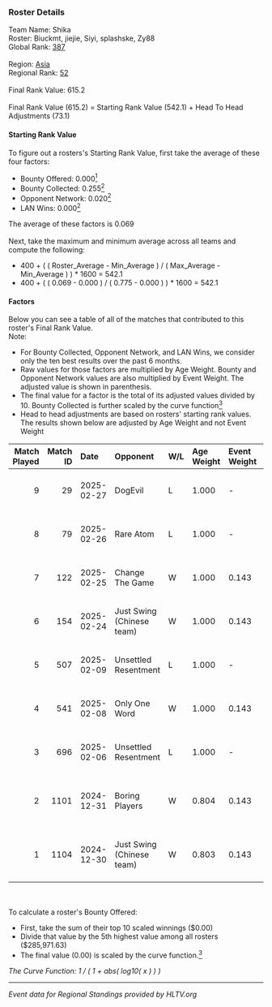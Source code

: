 ### Roster Details<br />
Team Name: Shika<br />
Roster: Biuckmt, jiejie, Siyi, splashske, Zy88<br />
Global Rank: [387](../../standings_global_2025_02_28.md)<br />
<br />
Region: [Asia]( ../../standings_asia_2025_02_28.md)<br />
Regional Rank: [52]( ../../standings_asia_2025_02_28.md)<br />
<br />
Final Rank Value:  615.2<br />
<br />
Final Rank Value (615.2) = Starting Rank Value (542.1) + Head To Head Adjustments (73.1)<br />

#### Starting Rank Value<br />
To figure out a rosters's Starting Rank Value, first take the average of these four factors:<br />
- Bounty Offered: 0.000[<sup>1</sup>](#table2)
- Bounty Collected: 0.255[<sup>2</sup>](#table1)
- Opponent Network: 0.020[<sup>2</sup>](#table1)
- LAN Wins: 0.000[<sup>2</sup>](#table1)

The average of these factors is 0.069<br />
<br />
Next, take the maximum and minimum average across all teams and compute the following:<br />
- 400 + ( ( Roster_Average - Min_Average ) / ( Max_Average - Min_Average ) ) * 1600 = 542.1
- 400 + ( ( 0.069 - 0.000 ) / ( 0.775 - 0.000 ) ) * 1600 = 542.1


#### Factors<br />
Below you can see a table of all of the matches that contributed to this roster's Final Rank Value.<br />
Note:<br />

- For Bounty Collected, Opponent Network, and LAN Wins, we consider only the ten best results over the past 6 months.
- Raw values for those factors are multiplied by Age Weight. Bounty and Opponent Network values are also multiplied by Event Weight. The adjusted value is shown in parenthesis.
- The final value for a factor is the total of its adjusted values divided by 10. Bounty Collected is further scaled by the curve function[<sup>3</sup>](#curveFunction)
- Head to head adjustments are based on rosters' starting rank values. The results shown below are adjusted by Age Weight and not Event Weight
<span id="table1"></span><br />


| Match Played | Match ID | Date       | Opponent                  | W/L | Age Weight | Event Weight | Bounty Collected | Opponent Network | LAN Wins  | H2H Adj. | Roster                                 |
| -: | -: | :- | :- | :- | :- | :- | :- | :- | :- | -: | :- |
|            9 |       29 | 2025-02-27 | DogEvil                   | L   | 1.000      | -            | -                | -                | -         |    -5.54 | Biuckmt, jiejie, Siyi, splashske, Zy88 |
|            8 |       79 | 2025-02-26 | Rare Atom                 | L   | 1.000      | -            | -                | -                | -         |    -3.69 | Biuckmt, jiejie, Siyi, splashske, Zy88 |
|            7 |      122 | 2025-02-25 | Change The Game           | W   | 1.000      | 0.143        | 0.072 (0.010)    | 0.136 (0.019)    | 0 (0.000) |    23.05 | Biuckmt, jiejie, Siyi, splashske, Zy88 |
|            6 |      154 | 2025-02-24 | Just Swing (Chinese team) | W   | 1.000      | 0.143        | 0.006 (0.001)    | 0.537 (0.077)    | 0 (0.000) |    21.09 | Biuckmt, jiejie, Siyi, splashske, Zy88 |
|            5 |      507 | 2025-02-09 | Unsettled Resentment      | L   | 1.000      | -            | -                | -                | -         |    -6.30 | Biuckmt, jiejie, S1kura, Siyi, Zy88    |
|            4 |      541 | 2025-02-08 | Only One Word             | W   | 1.000      | 0.143        | 0.001 (0.000)    | 0.205 (0.029)    | 0 (0.000) |    19.04 | Biuckmt, jiejie, S1kura, Siyi, Zy88    |
|            3 |      696 | 2025-02-06 | Unsettled Resentment      | L   | 1.000      | -            | -                | -                | -         |    -5.19 | Biuckmt, jiejie, S1kura, Siyi, Zy88    |
|            2 |     1101 | 2024-12-31 | Boring Players            | W   | 0.804      | 0.143        | 0.000 (0.000)    | 0.130 (0.015)    | 0 (0.000) |    11.07 | Biuckmt, FIOURN, jiejie, NARONE, Zy88  |
|            1 |     1104 | 2024-12-30 | Just Swing (Chinese team) | W   | 0.803      | 0.143        | 0.006 (0.001)    | 0.537 (0.062)    | 0 (0.000) |    19.62 | Biuckmt, FIOURN, jiejie, NARONE, Zy88  |

<br />
<span id="table2"></span><br />
To calculate a roster's Bounty Offered:<br />

- First, take the sum of their top 10 scaled winnings ($0.00)
- Divide that value by the 5th highest value among all rosters ($285,971.63)
- The final value (0.00) is scaled by the curve function.[<sup>3</sup>](#curveFunction)

<span id="curveFunction"></span>_The Curve Function: 1 / ( 1 + abs( log10( x ) ) )_<br />

---
_Event data for Regional Standings provided by HLTV.org_<br />

